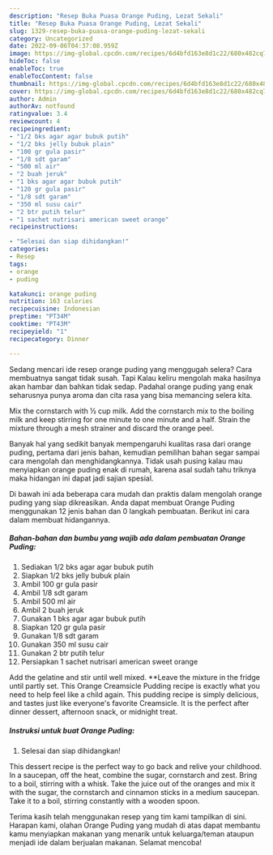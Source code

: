 ```yaml
---
description: "Resep Buka Puasa Orange Puding, Lezat Sekali"
title: "Resep Buka Puasa Orange Puding, Lezat Sekali"
slug: 1329-resep-buka-puasa-orange-puding-lezat-sekali
category: Uncategorized
date: 2022-09-06T04:37:08.959Z
image: https://img-global.cpcdn.com/recipes/6d4bfd163e8d1c22/680x482cq70/orange-puding-foto-resep-utama.jpg
hideToc: false
enableToc: true
enableTocContent: false
thumbnail: https://img-global.cpcdn.com/recipes/6d4bfd163e8d1c22/680x482cq70/orange-puding-foto-resep-utama.jpg
cover: https://img-global.cpcdn.com/recipes/6d4bfd163e8d1c22/680x482cq70/orange-puding-foto-resep-utama.jpg
author: Admin
authorAv: notfound
ratingvalue: 3.4
reviewcount: 4
recipeingredient:
- "1/2 bks agar agar bubuk putih"
- "1/2 bks jelly bubuk plain"
- "100 gr gula pasir"
- "1/8 sdt garam"
- "500 ml air"
- "2 buah jeruk"
- "1 bks agar agar bubuk putih"
- "120 gr gula pasir"
- "1/8 sdt garam"
- "350 ml susu cair"
- "2 btr putih telur"
- "1 sachet nutrisari american sweet orange"
recipeinstructions:

- "Selesai dan siap dihidangkan!"
categories:
- Resep
tags:
- orange
- puding

katakunci: orange puding 
nutrition: 163 calories
recipecuisine: Indonesian
preptime: "PT34M"
cooktime: "PT43M"
recipeyield: "1"
recipecategory: Dinner

---
```



Sedang mencari ide resep orange puding yang menggugah selera? Cara membuatnya sangat tidak susah. Tapi Kalau keliru mengolah maka hasilnya akan hambar dan bahkan tidak sedap. Padahal orange puding yang enak seharusnya punya aroma dan cita rasa yang bisa memancing selera kita.


Mix the cornstarch with ½ cup milk. Add the cornstarch mix to the boiling milk and keep stirring for one minute to one minute and a half. Strain the mixture through a mesh strainer and discard the orange peel.

Banyak hal yang sedikit banyak mempengaruhi kualitas rasa dari orange puding, pertama dari jenis bahan, kemudian pemilihan bahan segar sampai cara mengolah dan menghidangkannya. Tidak usah pusing kalau mau menyiapkan orange puding enak di rumah, karena asal sudah tahu triknya maka hidangan ini dapat jadi sajian spesial.


Di bawah ini ada beberapa cara mudah dan praktis dalam mengolah orange puding yang siap dikreasikan. Anda dapat membuat Orange Puding menggunakan 12 jenis bahan dan 0 langkah pembuatan. Berikut ini cara dalam membuat hidangannya.

<!--inarticleads1-->

##### Bahan-bahan dan bumbu yang wajib ada dalam pembuatan Orange Puding:

1. Sediakan 1/2 bks agar agar bubuk putih
1. Siapkan 1/2 bks jelly bubuk plain
1. Ambil 100 gr gula pasir
1. Ambil 1/8 sdt garam
1. Ambil 500 ml air
1. Ambil 2 buah jeruk
1. Gunakan 1 bks agar agar bubuk putih
1. Siapkan 120 gr gula pasir
1. Gunakan 1/8 sdt garam
1. Gunakan 350 ml susu cair
1. Gunakan 2 btr putih telur
1. Persiapkan 1 sachet nutrisari american sweet orange


Add the gelatine and stir until well mixed. **Leave the mixture in the fridge until partly set. This Orange Creamsicle Pudding recipe is exactly what you need to help feel like a child again. This pudding recipe is simply delicious, and tastes just like everyone&#39;s favorite Creamsicle. It is the perfect after dinner dessert, afternoon snack, or midnight treat. 

<!--inarticleads2-->

##### Instruksi untuk buat Orange Puding:


1. Selesai dan siap dihidangkan!

This dessert recipe is the perfect way to go back and relive your childhood. In a saucepan, off the heat, combine the sugar, cornstarch and zest. Bring to a boil, stirring with a whisk. Take the juice out of the oranges and mix it with the sugar, the cornstarch and cinnamon sticks in a medium saucepan. Take it to a boil, stirring constantly with a wooden spoon. 

Terima kasih telah menggunakan resep yang tim kami tampilkan di sini. Harapan kami, olahan Orange Puding yang mudah di atas dapat membantu kamu menyiapkan makanan yang menarik untuk keluarga/teman ataupun menjadi ide dalam berjualan makanan. Selamat mencoba!
